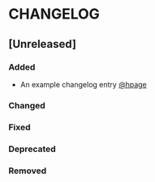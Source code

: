 # CHANGELOG
<!--For the most part, since we are pre-release this will serve no real purpose, other than accountability. -->
<!--Initial Release will correspond to minimum viable product -->

## [Unreleased]
### Added
<!--Delete this line and the line below when the first entry is added. -->
- An example changelog entry [@hpage](https://gitlab.ewi.tudelft.nl/hpage)

### Changed
 
### Fixed

### Deprecated

### Removed